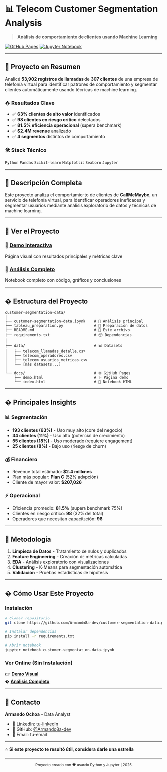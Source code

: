 # 📊 Telecom Customer Segmentation Analysis

> **Análisis de comportamiento de clientes usando Machine Learning**

[![GitHub Pages](https://img.shields.io/badge/Demo-Live-success?style=for-the-badge)](https://armando8a-dev.github.io/customer-segmentation-data/demo.html)
[![Jupyter Notebook](https://img.shields.io/badge/Notebook-View-orange?style=for-the-badge)](https://armando8a-dev.github.io/customer-segmentation-data/)

---

## 🎯 Proyecto en Resumen

Analicé **53,902 registros de llamadas** de **307 clientes** de una empresa de telefonía virtual para identificar patrones de comportamiento y segmentar clientes automáticamente usando técnicas de machine learning.

### � Resultados Clave

- ✅ **63% clientes de alto valor** identificados
- ✅ **98 clientes en riesgo crítico** detectados  
- ✅ **81.5% eficiencia operacional** (supera benchmark)
- ✅ **$2.4M revenue** analizado
- ✅ **4 segmentos** distintos de comportamiento

### 🛠️ Stack Técnico

`Python` `Pandas` `Scikit-learn` `Matplotlib` `Seaborn` `Jupyter`

---

## 📖 Descripción Completa

Este proyecto analiza el comportamiento de clientes de **CallMeMaybe**, un servicio de telefonía virtual, para identificar operadores ineficaces y segmentar usuarios mediante análisis exploratorio de datos y técnicas de machine learning.

---

## 🚀 Ver el Proyecto

### 🎨 [**Demo Interactiva**](https://armando8a-dev.github.io/customer-segmentation-data/demo.html)
Página visual con resultados principales y métricas clave

### 📓 [**Análisis Completo**](https://armando8a-dev.github.io/customer-segmentation-data/)
Notebook completo con código, gráficos y conclusiones

---

## � Estructura del Proyecto

```
customer-segmentation-data/
│
├── customer-segmentation-data.ipynb    # 📓 Análisis principal
├── tableau_preparation.py              # 🐍 Preparación de datos
├── README.md                           # 📖 Este archivo
├── requirements.txt                    # 📦 Dependencias
│
├── data/                               # 📊 Datasets
│   ├── telecom_llamadas_detalle.csv
│   ├── telecom_operadores.csv
│   ├── telecom_usuarios_metricas.csv
│   └── [más datasets...]
│
└── docs/                               # 🌐 GitHub Pages
    ├── demo.html                       # ✨ Página demo
    └── index.html                      # 📓 Notebook HTML
```

---

## � Principales Insights

### 📊 Segmentación
- **193 clientes (63%)** - Uso muy alto (core del negocio)
- **34 clientes (11%)** - Uso alto (potencial de crecimiento)
- **55 clientes (18%)** - Uso moderado (requiere engagement)
- **25 clientes (8%)** - Bajo uso (riesgo de churn)

### 💰 Financiero
- Revenue total estimado: **$2.4 millones**
- Plan más popular: **Plan C** (52% adopción)
- Cliente de mayor valor: **$207,026**

### ⚡ Operacional
- Eficiencia promedio: **81.5%** (supera benchmark 75%)
- Clientes en riesgo crítico: **98** (32% del total)
- Operadores que necesitan capacitación: **96**

---

## 🔬 Metodología

1. **Limpieza de Datos** - Tratamiento de nulos y duplicados
2. **Feature Engineering** - Creación de métricas calculadas
3. **EDA** - Análisis exploratorio con visualizaciones
4. **Clustering** - K-Means para segmentación automática
5. **Validación** - Pruebas estadísticas de hipótesis

---

## � Cómo Usar Este Proyecto

### Instalación

```bash
# Clonar repositorio
git clone https://github.com/Armando8a-dev/customer-segmentation-data.git

# Instalar dependencias
pip install -r requirements.txt

# Abrir notebook
jupyter notebook customer-segmentation-data.ipynb
```

### Ver Online (Sin Instalación)

👉 **[Demo Visual](https://armando8a-dev.github.io/customer-segmentation-data/demo.html)**  
� **[Análisis Completo](https://armando8a-dev.github.io/customer-segmentation-data/)**

---

## 📧 Contacto

**Armando Ochoa** - Data Analyst

- 💼 LinkedIn: [tu-linkedin](#)
- 🐙 GitHub: [@Armando8a-dev](https://github.com/Armando8a-dev)
- 📧 Email: tu-email

---

⭐ **Si este proyecto te resultó útil, considera darle una estrella**

---

<p align="center">
  <sub>Proyecto creado con ❤️ usando Python y Jupyter | 2025</sub>
</p>
